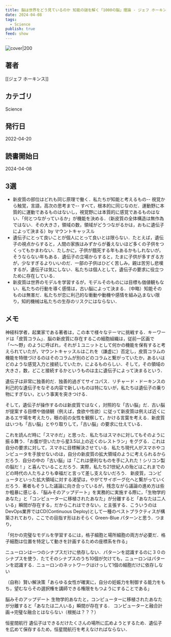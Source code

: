 ```yaml
---
title: 脳は世界をどう見ているのか 知能の謎を解く「1000の脳」理論 - ジェフ ホーキンス
date: 2024-04-08
tags:
  - Science
publish: true
feed: show
---
```

![cover|200](http://books.google.com/books/content?id=-FVqEAAAQBAJ&printsec=frontcover&img=1&zoom=1&edge=curl&source=gbs_api)
## 著者
[[ジェフ ホーキンス]]
## カテゴリ
Science
## 発行日
2022-04-20
## 読書開始日
2024-04-08

## 3選
 - 新皮質の部位はどれも同じ原理で働く．私たちが知能と考えるもの-- 視覚から触覚，言語，高次の思考まで-- すべて，根本的に同じなのだ．運動野に本質的に運動であるものはないし，視覚野には本質的に感覚であるものはない．「何とつながっているか」が機能を決める．（新皮質の全体構造は無作為ではない．その大きさ，領域の数，領域がどうつながるかは，おもに遺伝子によって決まる）by マウントキャッスル
 - 遺伝子にとって良いことが個人にとって良いとは限らない．たとえば，遺伝子の視点からすると，人間の家族はみずからが養えないほど多くの子供をつくってもかまわない．たしかに，子供が餓死する年もあるかもしれないが，そうならない年もある．遺伝子の立場からすると，たまに子供が多すぎる方が，少なすぎるよりいいのだ．一部の子供はひどく苦しみ，親は苦労し悲嘆するが，遺伝子は気にしない．私たちは個人として，遺伝子の要求に役立つために存在している．
 - 新皮質は世界のモデルを学習するが，モデルそのものには目標も価値観もない．私たちの行動を導く感情は，古い脳によって決まる．（中略）知能そのものは無害だ．私たちが恋に利己的な衝動や動機や感情を組み込まない限り，知的機械は私たちの生存のリスクにはならない．
## メモ

神経科学者，起業家である著者は，この本で様々なテーマに挑戦する．キーワードは「皮質コラム」．脳の新皮質に存在するこの細胞組織は，従前一区画で「〜〜野」のように呼ばれ，それが１ユニットとして何かの機能を保有すると考えられていたが，マウントキャッスルはこれを（謙虚に）否定し，皮質コラムの機能を特徴づけるのはそのコラムが別のどのコラムと繋がっていたか，あるいはどのような感覚入力と接続していたか，によるものらしい．そして，その領域の大きさ，数，どこと接続するかというものは主に遺伝子によって決まるという．

遺伝子は非常に独善的だ．独善的過ぎてサイコパス．リチャード・ドーキンスの利己的な遺伝子をなぞる内容で新しいものは特にないが，私たちは遺伝子の乗り物にすぎない，という事実を突きつける．

そして，遺伝子が操作するのは新皮質ではなく，対照的な「古い脳」だ．古い脳が提案する目標や価値観（例えば，食欲や性欲）に従って新皮質は例えば近くにあるエサ場を考えたり，眼の前の女性を観察して，かける言葉を考える．新皮質はいつも「古い脳」とやり取りして，「古い脳」の要求に仕えている．

これを読んだ時に「スマホだ」と思った．私たちはスマホに対してもそのように振る舞う．「お腹が空いたから星3.5以上の近くのレストラン」をググる．これは自分の要求に対して，スマホに目標解決させている．私たち現代人がスマホやコンピュータを手放せないのは，自分の新皮質の拡大領域のように考えられるからだろう．自分の中の「古い脳」は「これは便利なものを手に入れた！シリコン製の脳だ！」と喜んでいることだろう．実際，私たち21世紀人の殆どはこれまでのどの時代の人たちよりも幸福だと言って差し支えないだろう．
新皮質，コンピュータといった拡大領域に対する渇望は，やがてサイボーグ化へと繋がっていくだろう．著者もそうした議論に向き合っているが，残念ながら議論の進め方は些か粗暴に感じる．「脳みそのアップデート」を実務的に実施する際に，「生物学的あなた」と「コンピューターに移植されたあなた」が分離すると「あなたは二人いる」瞬間が存在する，だからこれはできない，と主張する．こういうのはDevOps業界ではCD(Continuous Deploy)として一種のベストプラクティスが構築されており，ここでの目指す形はおそらく Green-Blue パターンと思う．つまり，


「何かの完璧なモデルを学習するには，格子細胞と場所細胞の両方が必要だ．格子細胞は位置を特定して動きを計画するための座標系を作る」


ニューロンは一つのシナプスだけに依存しない．パターンを認識するのに３０のシナプスを使う．たてそのシナプスのうち10個が欠けても，ニューロンはパターンを認識する．ニューロンのネットワークはけっして1個の細胞だけに依存しない


（自称）賢い解決策「あらゆる女性が確実に，自分の妊娠力を制御する能力をもち，望むならその選択権を講師できる権限をもつようにすることである」

脳みそのアップデート
生物学的あなたと，コンピューターに移植されたあなたが分離すると「あなたは二人いる」瞬間が存在する．
コンピューターと融合計画→完璧な融合とはならない（根拠は？？？）

恒星間航行
遺伝子はできるだけたくさんの場所に広めようとするため．遺伝子を広めて保存するため，恒星間航行を考えなければならない．

